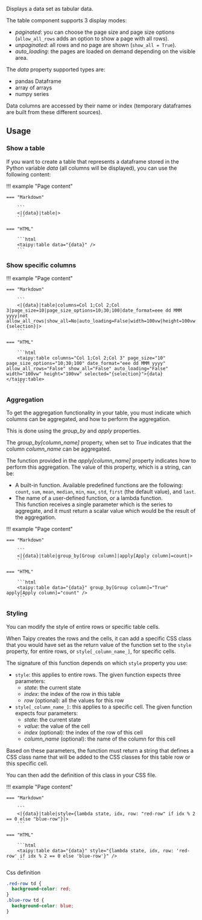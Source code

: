 Displays a data set as tabular data.

The table component supports 3 display modes:

   - _paginated_: you can choose the page size and page size options (`allow_all_rows` adds an option to show a page with all rows).
   - _unpaginated_:  all rows and no page are shown (`show_all = True`).
   - _auto_loading_: the pages are loaded on demand depending on the visible area.

The _data_ property supported types are:

- pandas Dataframe
- array of arrays
- numpy series

Data columns are accessed by their name or index (temporary dataframes are built from these different sources).

## Usage

### Show a table

If you want to create a table that represents a dataframe stored in the Python
variable _data_ (all columns will be displayed), you can use the following content:

!!! example "Page content"

    === "Markdown"

        ```
        <|{data}|table|>
        ```
  
    === "HTML"

        ```html
        <taipy:table data="{data}" />
        ```

### Show specific columns

!!! example "Page content"

    === "Markdown"

        ```
        <|{data}|table|columns=Col 1;Col 2;Col 3|page_size=10|page_size_options=10;30;100|date_format=eee dd MMM yyyy|not allow_all_rows|show_all=No|auto_loading=False|width=100vw|height=100vw|selected={selection}|>
        ```
  
    === "HTML"

        ```html
        <taipy:table columns="Col 1;Col 2;Col 3" page_size="10" page_size_options="10;30;100" date_format="eee dd MMM yyyy" allow_all_rows="False" show_all="False" auto_loading="False" width="100vw" height="100vw" selected="{selection}">{data}</taipy:table>
        ```

### Aggregation

To get the aggregation functionality in your table, you must indicate which columns can be aggregated, and
how to perform the aggregation.

This is done using the _group_by_ and _apply_ properties.

The _group_by[column_name]_ property, when set to _True_ indicates that the column _column_name_ can be
aggregated.

The function provided in the _apply[column_name]_ property indicates how to perform this aggregation.
The value of this property, which is a string, can be:

   - A built-in function. Available predefined functions are the following: `count`, `sum`, `mean`, `median`,
     `min`, `max`, `std`, `first` (the default value), and `last`.
   - The name of a user-defined function, or a lambda function.<br/>
     This function receives a single parameter which is the series to aggregate, and it must return a scalar value which would
     be the result of the aggregation.

!!! example "Page content"

    === "Markdown"

        ```
        <|{data}|table|group_by[Group column]|apply[Apply column]=count|>
        ```
  
    === "HTML"

        ```html
        <taipy:table data="{data}" group_by[Group column]="True" apply[Apply column]="count" />
        ```

### Styling

You can modify the style of entire rows or specific table cells.

When Taipy creates the rows and the cells, it can add a specific CSS class that you would have set as the
return value of the function set to the `style` property, for entire rows, or `style[_column_name_]`, for
specific cells.

The signature of this function depends on which `style` property you use:

   - `style`: this applies to entire rows.
     The given function expects three parameters:
     - _state_: the current state
     - _index_: the index of the row in this table
     - _row_ (optional): all the values for this row
   - `style[_column_name_]`: this applies to a specific cell.
     The given function expects four parameters:
     - _state_: the current state
     - _value_: the value of the cell
     - _index_ (optional): the index of the row of this cell
     - _column_name_ (optional): the name of the column for this cell

Based on these parameters, the function must return a string that defines a CSS class name that will
be added to the CSS classes for this table row or this specific cell.

You can then add the definition of this class in your CSS file.

!!! example "Page content"

    === "Markdown"

        ```
        <|{data}|table|style={lambda state, idx, row: "red-row" if idx % 2 == 0 else "blue-row"}|>
        ```
  
    === "HTML"

        ```html
        <taipy:table data="{data}" style="{lambda state, idx, row: 'red-row' if idx % 2 == 0 else 'blue-row'}" />
        ```

Css definition
```css
.red-row td {
  background-color: red;
}
.blue-row td {
  background-color: blue;
}
```

